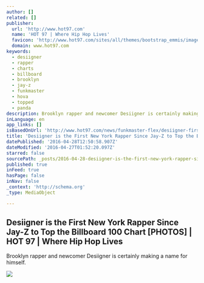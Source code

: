 ```yaml
---
author: []
related: []
publisher:
  url: 'http://www.hot97.com'
  name: 'HOT 97 | Where Hip Hop Lives'
  favicon: 'http://www.hot97.com/sites/all/themes/bootstrap_emmis/images/sites/wqht/favicon.ico'
  domain: www.hot97.com
keywords:
  - desiigner
  - rapper
  - charts
  - billboard
  - brooklyn
  - jay-z
  - funkmaster
  - hova
  - topped
  - panda
description: Brooklyn rapper and newcomer Desiigner is certainly making a name for himself.
inLanguage: en
app_links: []
isBasedOnUrl: 'http://www.hot97.com/news/funkmaster-flex/desiigner-first-new-york-rapper-jay-z-top-billboard-100-chart-photos#overlay-context=news/funkmaster-flex/rachel-roy-responds-accusations-being-jay-z%25E2%2580%2599s-%25E2%2580%259Cgood-hair%25E2%2580%259D-having-side-chick'
title: 'Desiigner is the First New York Rapper Since Jay-Z to Top the Billboard 100 Chart [PHOTOS] | HOT 97 | Where Hip Hop Lives'
datePublished: '2016-04-28T12:50:58.907Z'
dateModified: '2016-04-27T01:52:20.097Z'
starred: false
sourcePath: _posts/2016-04-28-desiigner-is-the-first-new-york-rapper-since-jay-z-to-top-th.md
published: true
inFeed: true
hasPage: false
inNav: false
_context: 'http://schema.org'
_type: MediaObject

---
```

<article style=""><h1>Desiigner is the First New York Rapper Since Jay-Z to Top the Billboard 100 Chart [PHOTOS] | HOT 97 | Where Hip Hop Lives</h1><p>Brooklyn rapper and newcomer Desiigner is certainly making a name for himself.</p><img src="http://www.hot97.com/sites/g/files/exi706/f/article-images-featured/1006106-396261.jpg" /></article>
